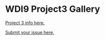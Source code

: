 # WDI9 Project3 Gallery

[Project 3 info here.](https://github.com/ga-wdi-exercises/project3)

[Submit your issue here.](https://github.com/ga-dc/wdi9-project3-gallery/issues/new?body=Link%20to%20repo%3A%0ALink%20to%20deployed%20app%3A%0A%0AThings%20you%27d%20like%20specific%20feedback%20on%3A%0A%0A)

